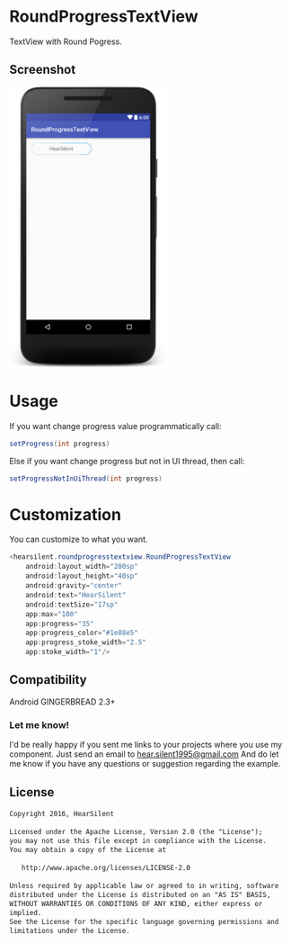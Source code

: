 # RoundProgressTextView

TextView with Round Pogress.

## Screenshot
<img src="https://raw.githubusercontent.com/hearsilent/RoundProgressTextView/master/screenshots/layout-2016-02-29-172603.png" height="500">

# Usage

If you want change progress value programmatically call:
```java
setProgress(int progress)
```
Else if you want change progress but not in UI thread, then call:
```java
setProgressNotInUiThread(int progress)
```


# Customization

You can customize to what you want.
```java
<hearsilent.roundprogresstextview.RoundProgressTextView
	android:layout_width="200sp"
	android:layout_height="40sp"
	android:gravity="center"
	android:text="HearSilent"
	android:textSize="17sp"
	app:max="100"
	app:progress="35"
	app:progress_color="#1e88e5"
	app:progress_stoke_width="2.5"
	app:stoke_width="1"/>
```

## Compatibility

Android GINGERBREAD 2.3+

### Let me know!

I'd be really happy if you sent me links to your projects where you use my component. Just send an email to hear.silent1995@gmail.com And do let me know if you have any questions or suggestion regarding the example. 

## License

    Copyright 2016, HearSilent

    Licensed under the Apache License, Version 2.0 (the "License");
    you may not use this file except in compliance with the License.
    You may obtain a copy of the License at

       http://www.apache.org/licenses/LICENSE-2.0

    Unless required by applicable law or agreed to in writing, software
    distributed under the License is distributed on an "AS IS" BASIS,
    WITHOUT WARRANTIES OR CONDITIONS OF ANY KIND, either express or implied.
    See the License for the specific language governing permissions and
    limitations under the License.
